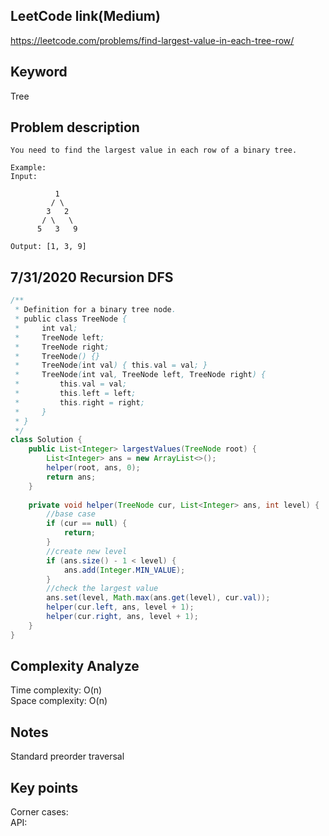 ## LeetCode link(Medium)
https://leetcode.com/problems/find-largest-value-in-each-tree-row/

## Keyword
Tree

## Problem description
```
You need to find the largest value in each row of a binary tree.

Example:
Input: 

          1
         / \
        3   2
       / \   \  
      5   3   9 

Output: [1, 3, 9]
```
## 7/31/2020 Recursion DFS

```java
/**
 * Definition for a binary tree node.
 * public class TreeNode {
 *     int val;
 *     TreeNode left;
 *     TreeNode right;
 *     TreeNode() {}
 *     TreeNode(int val) { this.val = val; }
 *     TreeNode(int val, TreeNode left, TreeNode right) {
 *         this.val = val;
 *         this.left = left;
 *         this.right = right;
 *     }
 * }
 */
class Solution {
    public List<Integer> largestValues(TreeNode root) {
        List<Integer> ans = new ArrayList<>();
        helper(root, ans, 0);
        return ans;
    }
    
    private void helper(TreeNode cur, List<Integer> ans, int level) {
        //base case
        if (cur == null) {
            return;
        }
        //create new level
        if (ans.size() - 1 < level) {
            ans.add(Integer.MIN_VALUE);
        }
        //check the largest value
        ans.set(level, Math.max(ans.get(level), cur.val));
        helper(cur.left, ans, level + 1);
        helper(cur.right, ans, level + 1);
    }
}
```

## Complexity Analyze
Time complexity: O(n) \
Space complexity: O(n)

## Notes
Standard preorder traversal

## Key points
Corner cases: \
API: